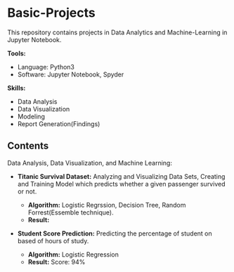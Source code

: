 # Basic-Projects
This repository contains projects in Data Analytics and Machine-Learning in Jupyter Notebook.

**Tools:**
  * Language: Python3
  * Software: Jupyter Notebook, Spyder

**Skills:**
   * Data Analysis 
   * Data Visualization
   * Modeling
   * Report Generation(Findings)
   
## Contents
Data Analysis, Data Visualization, and Machine Learning:
* **Titanic Survival Dataset:** Analyzing and Visualizing Data Sets, Creating and Training Model which predicts whether a given passenger survived or not.
    * **Algorithm:** Logistic Regrssion, Decision Tree, Random Forrest(Essemble technique).
    * **Result:**

* **Student Score Prediction:** Predicting the percentage of student on based of hours of study.
    * **Algorithm:** Logistic Regression
    * **Result:** Score: 94% 


  

